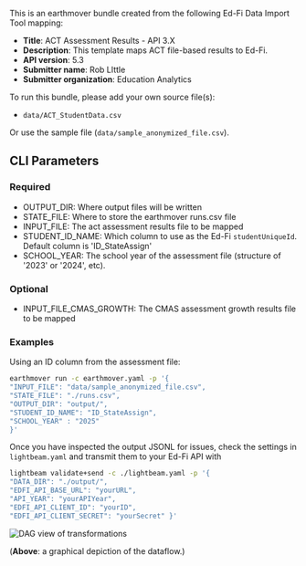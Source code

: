 This is an earthmover bundle created from the following Ed-Fi Data Import Tool mapping:
* **Title**: ACT Assessment Results - API 3.X
* **Description**: This template maps ACT file-based results to Ed-Fi.
* **API version**: 5.3
* **Submitter name**: Rob LIttle
* **Submitter organization**: Education Analytics

To run this bundle, please add your own source file(s):
* <code>data/ACT_StudentData.csv</code>

Or use the sample file (`data/sample_anonymized_file.csv`).

## CLI Parameters

### Required
- OUTPUT_DIR: Where output files will be written
- STATE_FILE: Where to store the earthmover runs.csv file
- INPUT_FILE: The act assessment results file to be mapped
- STUDENT_ID_NAME: Which column to use as the Ed-Fi `studentUniqueId`. Default column is 'ID_StateAssign'
- SCHOOL_YEAR: The school year of the assessment file (structure of '2023' or '2024', etc).

### Optional
- INPUT_FILE_CMAS_GROWTH: The CMAS assessment growth results file to be mapped

### Examples
Using an ID column from the assessment file:
```bash
earthmover run -c earthmover.yaml -p '{
"INPUT_FILE": "data/sample_anonymized_file.csv",
"STATE_FILE": "./runs.csv",
"OUTPUT_DIR": "output/",
"STUDENT_ID_NAME": "ID_StateAssign",
"SCHOOL_YEAR" : "2025"
}'
```

Once you have inspected the output JSONL for issues, check the settings in `lightbeam.yaml` and transmit them to your Ed-Fi API with
```bash
lightbeam validate+send -c ./lightbeam.yaml -p '{
"DATA_DIR": "./output/",
"EDFI_API_BASE_URL": "yourURL",
"API_YEAR": "yourAPIYear",
"EDFI_API_CLIENT_ID": "yourID",
"EDFI_API_CLIENT_SECRET": "yourSecret" }'
```

![DAG view of transformations](graph.png)

(**Above**: a graphical depiction of the dataflow.)
